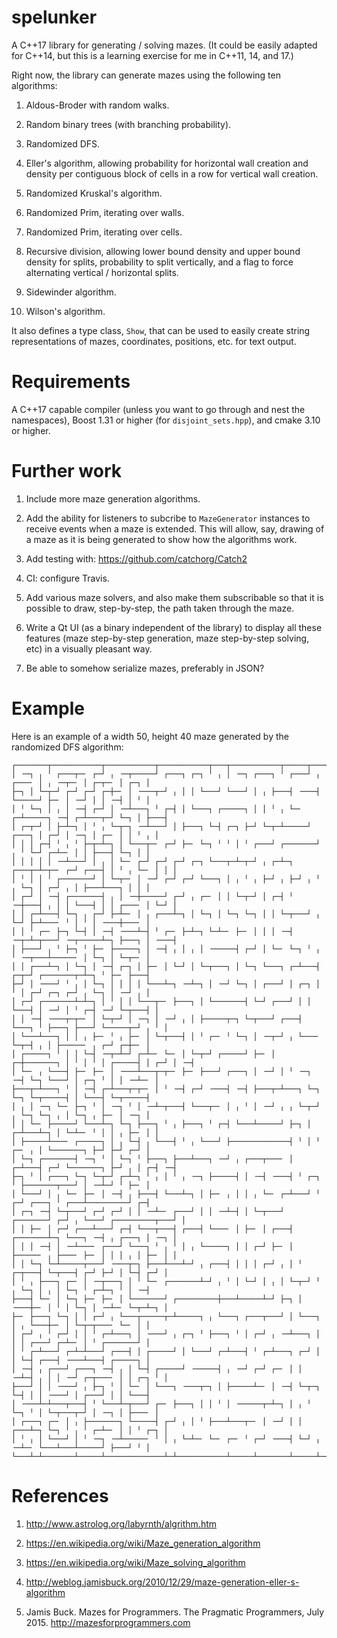 # spelunker

A C++17 library for generating / solving mazes. (It could be easily adapted for C++14, but this is a learning exercise for me in C++11, 14, and 17.)

Right now, the library can generate mazes using the following ten algorithms:

1. Aldous-Broder with random walks.

2. Random binary trees (with branching probability).

3. Randomized DFS.

4. Eller's algorithm, allowing probability for horizontal wall creation and density per contiguous block of cells in a row for vertical wall creation.

5. Randomized Kruskal's algorithm.

6. Randomized Prim, iterating over walls.

7. Randomized Prim, iterating over cells.

8. Recursive division, allowing lower bound density and upper bound density for splits, probability to split vertically, and a flag to force alternating vertical / horizontal splits.

9. Sidewinder algorithm.

10. Wilson's algorithm.

It also defines a type class, `Show`, that can be used to easily create string representations of mazes, coordinates, positions, etc. for text output.

# Requirements

A C++17 capable compiler (unless you want to go through and nest the namespaces), Boost 1.31 or higher (for `disjoint_sets.hpp`), and cmake 3.10 or higher.

# Further work

1. Include more maze generation algorithms.

2. Add the ability for listeners to subcribe to `MazeGenerator` instances to receive events when a maze is extended. This will allow, say, drawing of a maze as it is being generated to show how the algorithms work.

3. Add testing with: https://github.com/catchorg/Catch2

4. CI: configure Travis.

5. Add various maze solvers, and also make them subscribable so that it is possible to draw, step-by-step, the path taken through the maze.

5. Write a Qt UI (as a binary independent of the library) to display all these features (maze step-by-step generation, maze step-by-step solving, etc) in a visually pleasant way.

6. Be able to somehow serialize mazes, preferably in JSON?

# Example

Here is an example of a width 50, height 40 maze generated by the randomized DFS algorithm:

```
┌───────┬───────────┬───────────┬───────────┬───┬───────────┬─────┬─────────┬─────────┬───────┬─────┐ 
│ ╶─┐ ╷ ╵ ┌───┬─╴ ┌─┘ ╷ ╶─┬─────┘ ┌───┐ ┌─┐ ╵ ╷ │ ╶─┐ ┌───┐ ╵ ┌───┘ ╷ ┌───╴ │ ╷ ╶─┬─╴ │ ┌─┬─╴ │ ┌─┐ │ 
├─┐ │ └─┬─┘ ┌─┘ ┌─┘ ┌─┼─╴ │ ╶───┬─┘ ╷ │ │ └───┘ └───┘ │ ╷ ├───┤ ╶───┤ └─────┘ ├─╴ │ ╶─┘ │ │ ╶─┤ │ ╵ │ 
│ ╵ └─┐ │ ╷ │ ╶─┤ ┌─┘ │ ╶─┴───┐ ╵ ┌─┤ │ └───┐ ┌─────┐ │ │ ╵ ╷ └─╴ ┌─┴─────┐ ╶─┤ ┌─┴───┬─┘ └─┐ │ ├───┤ 
│ ┌─┬─┘ │ ├─┴─┐ │ ╵ ╷ └─┬─┐ ╶─┴───┘ │ ├───┐ └─┤ ┌─┐ ├─┘ └─┬─┴─────┘ ┌───┐ │ ┌─┘ │ ╶─┐ │ ┌─╴ │ │ ╵ ╷ │ 
│ │ │ ┌─┤ ╵ ╷ ╵ ├─┬─┴─┐ │ └───┬─╴ ┌─┘ ├─╴ └─┐ ╵ ╵ │ ╵ ┌───┘ ┌───────┘ ╷ ╵ └─┘ ┌─┴─╴ │ │ ├───┤ └─┐ │ │ 
│ │ │ │ │ ╶─┴───┘ │ ╷ │ └─╴ ┌─┘ ┌─┘ ┌─┘ ┌─┐ └───┬─┴─┬─┘ ╷ ┌─┴─┐ ┌───┬─┴─┬─╴ ┌─┘ ┌───┤ │ ╵ ╷ └─╴ │ │ │ 
│ ╵ │ │ ╵ ┌───────┘ │ └─┬─╴ │ ╶─┘ ┌─┘ ┌─┘ └───┐ │ ╷ ╵ ╷ ├─┘ ╷ ├─┘ ╷ ╵ ╷ └─┐ │ ┌─┘ ╷ │ ├───┴───┐ │ │ │ 
│ ┌─┘ │ ╶─┤ ┌───────┤ ╷ │ ╶─┼─────┘ ┌─┘ ╷ ┌─╴ │ │ └─┬─┘ │ ┌─┤ ╵ ╶─┼───┤ ╷ │ │ └───┤ │ │ ┌───╴ │ └─┘ │ 
│ │ ┌─┴───┤ └─┐ ╷ ┌─┘ ├─┴─╴ │ ╷ ┌───┴─┐ │ └─┐ │ └─┐ └─┐ │ │ └─┬───┘ ╷ └─┘ ├─┴───╴ ╵ │ ╵ │ ╶───┼───╴ │ 
│ │ ╵ ┌─╴ ├─┐ └─┤ │ ╶─┤ ╶───┴─┤ ╵ ┌─╴ ├─┴─┐ └─┴─╴ ├─╴ │ │ │ ╶─┤ ╶─┬─┴─┬───┘ ╶─┬─────┴─┐ ├───┐ │ ╶───┤ 
│ ├───┘ ╷ ╵ ├─┐ ╵ ├─╴ ├─────┐ │ ╶─┤ ╷ │ ╷ │ ╶─────┤ ┌─┘ │ └─╴ └─┐ ╵ ╷ ╵ ╶─┬───┴─────╴ │ └─┐ │ └─┬─╴ │ 
│ │ ┌───┴─┐ │ └─┐ │ ╶─┤ ┌─┐ │ ├─╴ │ └─┘ │ └─┬───┐ │ └─┐ └───┐ ┌─┴───┤ ┌─┬─┘ ┌───────┬─┴─┐ ╵ ├─╴ ├───┤ 
├─┘ │ ╶───┘ ╵ ╷ │ └─┐ │ │ │ │ └───┴─┐ ╶─┴─┐ │ ╶─┘ └─┐ │ ┌───┘ │ ┌─┐ │ ╵ │ ┌─┘ ┌─┐ ┌─┘ ╷ └─┐ │ ╶─┘ ╷ │ 
│ ┌─┘ ┌───────┴─┴─┐ │ ╵ │ │ └───┬─╴ ├───┐ │ └───────┤ └─┘ ┌───┘ │ │ └───┤ │ ╶─┘ │ ╵ ┌─┤ ╶─┘ └─┬───┤ │ 
│ │ ╶─┤ ╶───┬─┬─╴ │ └─┬─┘ │ ╶─┐ │ ╶─┘ ╷ │ ├─────┬─┐ └─┬───┘ ┌───┤ └───┐ ╵ ├───┐ ├───┘ └─────┬─┘ ╷ ╵ │ 
│ └───┴───┐ │ │ ╷ ├─╴ ╵ ╷ ├─╴ │ └─┬───┤ │ ╵ ┌─╴ ╵ └─┐ │ ╶─┬─┘ ╷ └───╴ └─┬─┤ ╷ │ ├─────╴ ╷ ┌─┘ ┌─┼─╴ │ 
│ ┌─────┐ ╵ │ │ └─┤ ╶─┬─┴─┘ ┌─┴─╴ └─╴ │ └─┬─┘ ┌─────┘ ├─╴ │ ┌─┼───────┐ │ ╵ │ ╵ │ ┌─────┤ │ ┌─┘ │ ╶─┤ 
│ └─╴ ╷ └───┤ ├─╴ ├─╴ │ ╶───┴───┬─┬─╴ ├─╴ ├───┘ ┌───┐ │ ╶─┘ │ ╵ ╶─┐ ╶─┤ └─┐ └───┘ │ ┌─┐ ╵ │ │ ╶─┴─╴ │ 
├───┬─┴───┐ ╵ │ ╶─┤ ┌─┴───┬─┬─╴ │ ╵ ╶─┤ ┌─┘ ╶───┤ ╶─┤ ├───┬─┴───┐ └─┐ └─┐ └─┬─────┤ │ └───┤ └─┬─────┤ 
│ ╷ │ ╶─┐ └─╴ ├─┐ ╵ │ ╶─┐ ╵ │ ╶─┴─┬───┤ └───┬─╴ │ ╷ ╵ │ ╶─┘ ╷ ╷ └─┬─┘ ╷ └─┐ └─┐ ╷ │ └─┐ ╷ ├─╴ │ ╶─┐ │ 
│ │ └─╴ ├─────┘ └───┴─┐ └─┐ ├───┐ ╵ ╷ ├───┐ ╵ ┌─┤ └───┴─────┘ ├─┐ │ ┌─┴───┴─┐ │ └─┴─╴ ╵ │ │ ╷ ├─╴ │ │ 
│ ├─────┴───╴ ┌─────┐ │ ╷ └─┤ ╷ └───┤ ╵ ╷ └───┘ ├─────────────┤ ╵ │ ╵ ┌─╴ ╷ │ └───────┐ ├─┘ ├─┘ ┌─┘ │ 
│ └─┐ ┌───────┤ ╶─┐ ╵ │ └─┐ ╵ ├───┐ ├───┴───┐ ╶─┘ ╷ ┌───┬───╴ │ ┌─┴───┤ ┌─┘ └───────┐ ├─┘ ╷ │ ┌─┤ ╶─┤ 
├─┐ ╵ │ ┌───┐ └─┐ └─┬─┘ ┌─┴─┐ ╵ ╷ │ ╵ ╷ ╶─┐ ├─────┤ │ ╶─┤ ╶───┤ ╵ ┌─┐ ╵ ├───────┬───┘ │ ╶─┴─┘ ╵ ├─╴ │ 
│ └───┘ │ ╷ └─╴ ├─╴ │ ╶─┤ ╷ ├───┤ └───┴─┐ │ ├─╴ ╷ │ │ ╷ └─╴ ┌─┴───┘ ╵ ┌─┘ ┌───┐ ╵ ┌───┴─────────┘ ┌─┤ 
│ ┌─┐ ╶─┤ └─┬───┘ ┌─┘ ┌─┘ │ │ ╶─┴─╴ ┌───┘ │ │ ╶─┴─┤ │ └─┬───┘ ┌───────┘ ┌─┘ ╷ └───┘ ┌─────────┬───┘ │ 
│ │ ├─╴ │ ┌─┘ ┌───┴───┘ ┌─┤ └───┬───┤ ┌───┤ └───╴ │ ├─╴ │ ┌───┤ ┌───────┴─┐ └───┐ ╶─┤ ╷ ┌───┐ │ ╶─┐ │ 
│ │ │ ╶─┤ │ ╶─┴───╴ ┌───┘ └───┐ ╵ ╷ ╵ │ ╷ └─────┐ │ │ ┌─┘ ├─╴ │ ├─────╴ ╷ ├───╴ ├─╴ │ │ │ ╷ │ ├─╴ │ │ 
│ │ └─┐ └─┴─────┬───┘ ╶───┬─┐ ├───┴───┴─┘ ╷ ┌───┤ │ │ │ ┌─┘ ╷ │ ╵ ┌─┬───┤ └─┬───┤ ┌─┘ ├─┘ │ └─┤ ┌─┘ │ 
│ ╵ ╷ ├───┐ ┌─╴ │ ╶─┬───┐ │ ╵ └─╴ ┌───────┴─┘ ╷ ╵ │ └─┘ │ ╷ │ └─┬─┘ ╵ ╷ └─┐ │ ╷ │ └─┐ ╵ ┌─┴─┐ ╵ │ ╶─┤ 
├───┤ └─╴ │ └─┐ ├─╴ ├─╴ │ └───────┘ ┌─────────┼───┴─────┴─┘ ├─┐ │ ╶───┼─╴ │ ╵ │ └─┐ │ ╶─┴─╴ └─┬─┴─┐ │ 
├─╴ ├───┐ └─┐ │ │ ┌─┘ ╷ └───┬─────┬─┴─────┐ ╷ └───┐ ┌───┬───┘ │ └───┐ │ ╷ └───┼─╴ │ └─┬─┬───╴ └─╴ │ │ 
│ ┌─┘ ╷ ╵ ┌─┘ │ │ ╵ ┌─┴───┐ │ ╶───┘ ╷ ┌─┐ ╵ ├───┐ ╵ │ ┌─┘ ╷ ╶─┴───┐ │ │ │ ┌───┘ ┌─┴─╴ │ ╵ ┌───────┘ │ 
│ ╵ ┌─┴───┘ ┌─┴─┴───┘ ┌───┤ │ ┌─────┘ │ └───┘ ┌─┴───┤ ╵ ┌─┴───┐ ┌─┘ │ │ └─┤ ┌───┤ ╶───┴───┤ ┌─────┐ │ 
│ ╶─┤ ╷ ┌───┘ ┌───┐ ╶─┤ ╷ │ └─┤ ┌─────┘ ╶─────┤ ╷ ╶─┘ ┌─┘ ┌─╴ │ │ ╶─┴─┤ ╷ │ │ ╶─┘ ┌─┬───╴ │ │ ┌─┐ ╵ │ 
├───┘ │ │ ╶───┘ ╷ ├─┐ ╵ │ └─╴ │ └───┐ ╶───┬─┐ │ ├─────┴─╴ │ ╶─┤ └─┬─┐ └─┤ │ │ ╶───┘ │ ┌───┘ │ │ └───┤ 
│ ╶───┴─┴───┬───┤ ╵ └───┴─┬───┘ ┌─╴ ├───┐ │ │ ╵ │ ╶─────┬─┴─┐ │ ╷ ╵ └─┐ ╵ │ └─┬───┬─┘ │ ╶─┐ │ ├───╴ │ 
│ ┌───┐ ┌─╴ │ ╷ ├───────┐ └─────┤ ┌─┘ ╷ │ ╵ ├───┴───┬─╴ │ ╶─┘ │ │ ┌───┴─┐ └─┐ ╵ ╷ ╵ ┌─┴─╴ │ │ ╵ ┌─┐ │ 
│ ╵ ╷ │ └───┘ │ ╵ ╶─┐ ╶─┴─────╴ ╵ │ ╷ └─┴─╴ └─╴ ┌─╴ ╵ ┌─┘ ╶───┤ └─┘ ╷ ╶─┴─╴ └───┴───┴─────┘ ├───┘ ╵ │ 
└───┴─┴───────┴─────┴─────────────┴─┴───────────┴─────┴───────┴─────┴───────────────────────┴───────┘ 
```

# References

1. http://www.astrolog.org/labyrnth/algrithm.htm

2. https://en.wikipedia.org/wiki/Maze_generation_algorithm

3. https://en.wikipedia.org/wiki/Maze_solving_algorithm

4. http://weblog.jamisbuck.org/2010/12/29/maze-generation-eller-s-algorithm

5. Jamis Buck. Mazes for Programmers. The Pragmatic Programmers, July 2015. http://mazesforprogrammers.com
